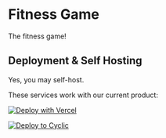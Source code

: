 # Fitness Game
The fitness game!


## Deployment & Self Hosting

Yes, you may self-host.

These services work with our current product:

[![Deploy with Vercel](https://vercel.com/button)](https://vercel.com/new/clone?repository-url=https%3A%2F%2Fgithub.com%2FMrRainbowCoding%2Fexpress-hello-world.git&project-name=my-fitness-game-instance)


[![Deploy to Cyclic](https://deploy.cyclic.sh/button.svg)](https://deploy.cyclic.sh/https://github.com/MrRainbowCoding/express-hello-world.git)


